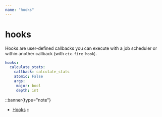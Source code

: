 ```yaml
---
name: "hooks"
---
```


# hooks

Hooks are user-defined callbacks you can execute with a job scheduler or within another callback (with `ctx.fire_hook`).

```yaml [dipdup.yaml]
hooks:
  calculate_stats:
    callback: calculate_stats
    atomic: False
    args:
     major: bool
     depth: int
```

::banner{type="note"}

* [Hooks](../5.advanced/2.hooks.md)
::
